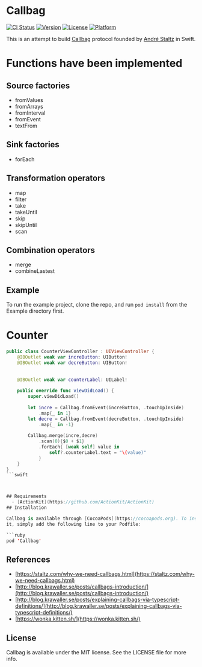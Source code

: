 # Callbag

[![CI Status](https://img.shields.io/travis/chuthin/Callbag.svg?style=flat)](https://travis-ci.org/chuthin/Callbag)
[![Version](https://img.shields.io/cocoapods/v/Callbag.svg?style=flat)](https://cocoapods.org/pods/Callbag)
[![License](https://img.shields.io/cocoapods/l/Callbag.svg?style=flat)](https://cocoapods.org/pods/Callbag)
[![Platform](https://img.shields.io/cocoapods/p/Callbag.svg?style=flat)](https://cocoapods.org/pods/Callbag)

This is an attempt to build [Callbag](https://github.com/callbag/callbag) protocol founded by [André Staltz](https://github.com/staltz) in Swift.

#  Functions have been implemented

## Source factories
  - fromValues
  - fromArrays
  - fromInterval
  - fromEvent
  - textFrom
## Sink factories
  - forEach
## Transformation operators
  - map
  - filter
  - take
  - takeUntil
  - skip
  - skipUntil
  - scan
## Combination operators  
  - merge
  - combineLastest
## Example

To run the example project, clone the repo, and run `pod install` from the Example directory first.
# Counter
```swift
public class CounterViewController : UIViewController {
    @IBOutlet weak var increButton: UIButton!
    @IBOutlet weak var decreButton: UIButton!
    
    
    @IBOutlet weak var counterLabel: UILabel!
    
    public override func viewDidLoad() {
        super.viewDidLoad()
        
        let incre = Callbag.fromEvent(increButton, .touchUpInside)
            .map{_ in 1}
        let decre = Callbag.fromEvent(decreButton, .touchUpInside)
            .map{_ in -1}
        
        Callbag.merge(incre,decre)
            .scan(0){$0 + $1}
            .forEach{ [weak self] value in
                self?.counterLabel.text = "\(value)"
            }     
    }
}
```swift



## Requirements
  - [ActionKit](https://github.com/ActionKit/ActionKit)
## Installation

Callbag is available through [CocoaPods](https://cocoapods.org). To install
it, simply add the following line to your Podfile:

```ruby
pod 'Callbag'
```
## References
  - [https://staltz.com/why-we-need-callbags.html](https://staltz.com/why-we-need-callbags.html)
  - [http://blog.krawaller.se/posts/callbags-introduction/](http://blog.krawaller.se/posts/callbags-introduction/)
  - [http://blog.krawaller.se/posts/explaining-callbags-via-typescript-definitions/](http://blog.krawaller.se/posts/explaining-callbags-via-typescript-definitions/)
  - [https://wonka.kitten.sh/](https://wonka.kitten.sh/)
## License

Callbag is available under the MIT license. See the LICENSE file for more info.

